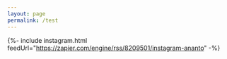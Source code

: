 ```yaml
---
layout: page
permalink: /test
---
```


{%- include instagram.html feedUrl="https://zapier.com/engine/rss/8209501/instagram-ananto" -%}


<!-- {%- include instagram.html feedUrl="https://zapier.com/engine/rss/2502510/instagramnew" -%} -->
